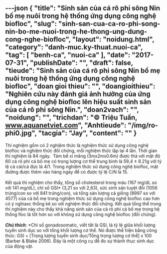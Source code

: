 ---json
{
    "title": "Sinh sản của cá rô phi sông Nin bố mẹ nuôi trong hệ thống ứng dụng công nghệ biofloc",
    "slug": "sinh-san-cua-ca-ro-phi-song-nin-bo-me-nuoi-trong-he-thong-ung-dung-cong-nghe-biofloc",
    "layout": "noidung.html",
    "category": "danh-muc.ky-thuat.nuoi-ca",
    "tag": [
        "benh-ca",
        "nuoi-ca"
    ],
    "date": "2017-07-31",
    "publishDate": "",
    "draft": false,
    "tieude": "Sinh sản của cá rô phi sông Nin bố mẹ nuôi trong hệ thống ứng dụng công nghệ biofloc",
    "doan gioi thieu": "",
    "doangioithieu": "Nghiên cứu này đánh giá ảnh hưởng của ứng dụng công nghệ biofloc lên hiệu suất sinh sản của cá rô phi sông Nin.",
    "doan2vach": "",
    "noidung": "",
    "trichdan": "© Triệu Tuấn, www.aquanetviet.com",
    "Anhtieude": "/img/ro-phi0.jpg",
    "tacgia": "Jay",
    "__content__": ""
}
---
<p><span style="font-size:14px">Th&iacute; nghiệm gồm c&oacute; 2 nghiệm thức l&agrave; nghiệm thức sử dụng c&ocirc;ng nghệ biofloc v&agrave; nghiệm thức đối chứng, mỗi nghiệm thức lặp lại 4 lần. Thời gian th&iacute; nghiệm l&agrave; 84 ng&agrave;y. &nbsp;T&aacute;m bể xi măng (3mx2mx0.6m) được thả với mật độ 60 c&aacute; r&ocirc; phi c&aacute; bố mẹ c&oacute; trọng lượng cơ thể trung b&igrave;nh l&agrave; 59,4 &plusmn; 8.21g với tỷ lệ c&aacute; c&aacute;i/c&aacute; đực l&agrave; 4/1. Trong nghiệm thức sử dụng c&ocirc;ng nghệ biofloc, mật đường được th&ecirc;m v&agrave;o h&agrave;ng ng&agrave;y để c&oacute; được tỷ lệ C/N l&agrave; 15.&nbsp;<br />
<br />
Kết quả th&igrave; nghiệm cho thấy, tổng số cholesterol trong m&aacute;u (167 mg/dL so với 141 mg/dL), chỉ số GSI* (3,21 so với 2,63), sức sinh sản tuyệt đối (1056 trứng/con so với 841 trứng/con), v&agrave; tổng sản lượng c&aacute; giống (8997 so với 4577) của c&aacute; bố mẹ trong nghiệm thức sử dụng c&ocirc;ng nghệ biofloc cao hơn c&oacute; &yacute; nghiaxc thống k&ecirc; so với nghiệm thức đối chứng. Kết quả tổng thể trong th&iacute; nghiệm n&agrave;y cho thấy khả năng sinh sản của c&aacute; r&ocirc; phi c&aacute; bố mẹ trong hệ thống floc l&agrave; tốt hơn so với kh&ocirc;ng sử dụng c&ocirc;ng nghệ biofloc (đối chứng).<br />
<br />
<strong><em>Ch&uacute; th&iacute;ch</em></strong>: *Chỉ số gonadosomatic, viết tắt l&agrave; GSI, l&agrave; tỷ lệ giữa khối lượng tuyến sinh dục so với tổng khối lượng cơ thể. N&oacute; được thể hiện bằng c&ocirc;ng thức: GSI = [Trọng lượng tuyến sinh dục/Tổng trọng lượng cơ thể] x 100 (Barber &amp; Blake 2006). Đ&acirc;y l&agrave; một c&ocirc;ng cụ để đo sự th&agrave;nh thục sinh dục của động vật.</span></p>
